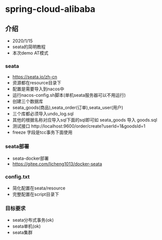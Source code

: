 # spring-cloud-alibaba

## 介绍
- 2020/1/15
- seata的简明教程
- 本次demo AT模式

### seata
- https://seata.io/zh-cn 
- 资源都在resource目录下
- 配置是需要导入到nacos中
- 运行nacos-config.sh脚本(单机seata服务器可以不用运行)
- 创建三个数据库
- seata_goods(商品),seata_order(订单),seata_user(用户)
- 三个库都必须导入undo_log.sql
- 其他的根据名称对应导入sql下面的sql即可如 seata_goods 导入 goods.sql
- 测试接口 http://localhost:9600/order/create?userId=1&goodsId=1
- freeze 字段是tcc事务下面使用

### seata部署
- seata-docker部署
- https://gitee.com/licheng1013/docker-seata   

### config.txt
- 简化配置在seata/resource
- 完整配置在script目录下

### 目标要求
- seata分布式事务(ok)
- seata单机(ok)
- seata集群